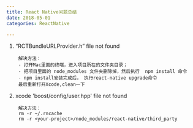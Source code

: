 ```yaml
---
title: React Native问题总结   
date: 2018-05-01  
categories: ReactNative  

---
```



1. “RCTBundleURLProvider.h” file not found

		解决方法：
		- 打开Mac里面的终端，进入项目所在的文件夹目录；
		- 把项目里面的 node_modules 文件夹删除掉，然后执行  npm install 命令
		- npm install安装完成后， 执行react-native upgrade命令
		最后重新打开Xcode,clean一下

2. xcode 'boost/config/user.hpp' file not found  

		解决方法：
		rm -r ~/.rncache  
		rm -r <your-project>/node_modules/react-native/third_party
